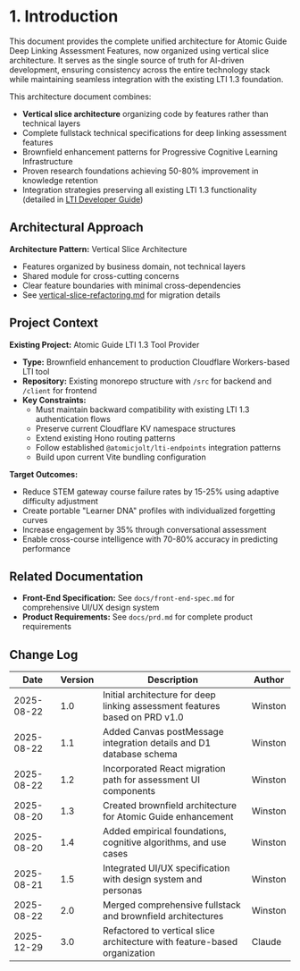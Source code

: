 # 1. Introduction

This document provides the complete unified architecture for Atomic Guide Deep Linking Assessment Features, now organized using vertical slice architecture. It serves as the single source of truth for AI-driven development, ensuring consistency across the entire technology stack while maintaining seamless integration with the existing LTI 1.3 foundation.

This architecture document combines:

- **Vertical slice architecture** organizing code by features rather than technical layers
- Complete fullstack technical specifications for deep linking assessment features
- Brownfield enhancement patterns for Progressive Cognitive Learning Infrastructure
- Proven research foundations achieving 50-80% improvement in knowledge retention
- Integration strategies preserving all existing LTI 1.3 functionality (detailed in [LTI Developer Guide](./lti-developer-guide.md))

## Architectural Approach

**Architecture Pattern:** Vertical Slice Architecture

- Features organized by business domain, not technical layers
- Shared module for cross-cutting concerns
- Clear feature boundaries with minimal cross-dependencies
- See [vertical-slice-refactoring.md](./architecture/vertical-slice-refactoring.md) for migration details

## Project Context

**Existing Project:** Atomic Guide LTI 1.3 Tool Provider

- **Type:** Brownfield enhancement to production Cloudflare Workers-based LTI tool
- **Repository:** Existing monorepo structure with `/src` for backend and `/client` for frontend
- **Key Constraints:**
  - Must maintain backward compatibility with existing LTI 1.3 authentication flows
  - Preserve current Cloudflare KV namespace structures
  - Extend existing Hono routing patterns
  - Follow established `@atomicjolt/lti-endpoints` integration patterns
  - Build upon current Vite bundling configuration

**Target Outcomes:**

- Reduce STEM gateway course failure rates by 15-25% using adaptive difficulty adjustment
- Create portable "Learner DNA" profiles with individualized forgetting curves
- Increase engagement by 35% through conversational assessment
- Enable cross-course intelligence with 70-80% accuracy in predicting performance

## Related Documentation

- **Front-End Specification:** See `docs/front-end-spec.md` for comprehensive UI/UX design system
- **Product Requirements:** See `docs/prd.md` for complete product requirements

## Change Log

| Date       | Version | Description                                                                 | Author  |
| ---------- | ------- | --------------------------------------------------------------------------- | ------- |
| 2025-08-22 | 1.0     | Initial architecture for deep linking assessment features based on PRD v1.0 | Winston |
| 2025-08-22 | 1.1     | Added Canvas postMessage integration details and D1 database schema         | Winston |
| 2025-08-22 | 1.2     | Incorporated React migration path for assessment UI components              | Winston |
| 2025-08-20 | 1.3     | Created brownfield architecture for Atomic Guide enhancement                | Winston |
| 2025-08-20 | 1.4     | Added empirical foundations, cognitive algorithms, and use cases            | Winston |
| 2025-08-21 | 1.5     | Integrated UI/UX specification with design system and personas              | Winston |
| 2025-08-22 | 2.0     | Merged comprehensive fullstack and brownfield architectures                 | Winston |
| 2025-12-29 | 3.0     | Refactored to vertical slice architecture with feature-based organization   | Claude  |
